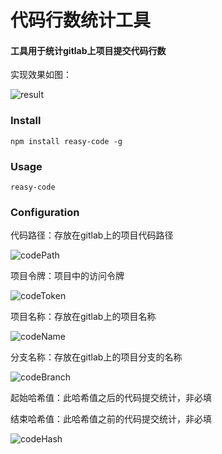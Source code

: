 # 代码行数统计工具

#### 工具用于统计gitlab上项目提交代码行数



实现效果如图：

![result](https://github.com/reasyTeam/reasy-code/blob/master/assets/result.png)



### Install

```
npm install reasy-code -g
```



### Usage

```
reasy-code
```



### Configuration

代码路径：存放在gitlab上的项目代码路径

![codePath](https://github.com/reasyTeam/reasy-code/blob/master/assets/codePath.png)



项目令牌：项目中的访问令牌

![codeToken](E:\learn\test\reasy-code\assets\codeToken.png)



项目名称：存放在gitlab上的项目名称

![codeName](https://github.com/reasyTeam/reasy-code/blob/master/assets/codeName.png)



分支名称：存放在gitlab上的项目分支的名称

![codeBranch](https://github.com/reasyTeam/reasy-code/blob/master/assets/codeBranch.png)



起始哈希值：此哈希值之后的代码提交统计，非必填

结束哈希值：此哈希值之前的代码提交统计，非必填

![codeHash](https://github.com/reasyTeam/reasy-code/blob/master/assets/codeHash.png)

